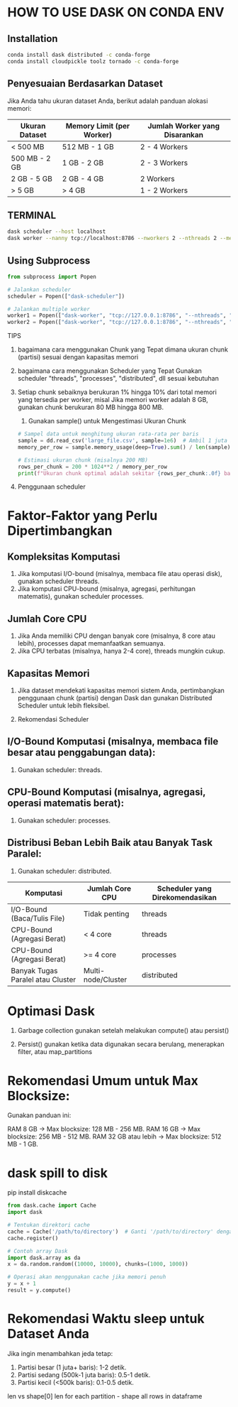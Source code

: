 # HOW TO USE DASK ON CONDA ENV

## Installation
```bash
conda install dask distributed -c conda-forge
conda install cloudpickle toolz tornado -c conda-forge
```

## Penyesuaian Berdasarkan Dataset
Jika Anda tahu ukuran dataset Anda, berikut adalah panduan alokasi memori:

| Ukuran Dataset       | Memory Limit (per Worker) | Jumlah Worker yang Disarankan |
|-----------------------|---------------------------|--------------------------------|
| < 500 MB             | 512 MB - 1 GB            | 2 - 4 Workers                 |
| 500 MB - 2 GB        | 1 GB - 2 GB              | 2 - 3 Workers                 |
| 2 GB - 5 GB          | 2 GB - 4 GB              | 2 Workers                     |
| > 5 GB               | > 4 GB                   | 1 - 2 Workers                 |

## TERMINAL
```bash
dask scheduler --host localhost
dask worker --nanny tcp://localhost:8786 --nworkers 2 --nthreads 2 --memory-limit 3GB
```

## Using Subprocess
```python
from subprocess import Popen

# Jalankan scheduler
scheduler = Popen(["dask-scheduler"])

# Jalankan multiple worker
worker1 = Popen(["dask-worker", "tcp://127.0.0.1:8786", "--nthreads", "2"])
worker2 = Popen(["dask-worker", "tcp://127.0.0.1:8786", "--nthreads", "2"])
```

TIPS
1. bagaimana cara menggunakan Chunk yang Tepat dimana ukuran chunk (partisi) sesuai dengan kapasitas memori
2. bagaimana cara menggunakan Scheduler yang Tepat Gunakan scheduler "threads", "processes", "distributed", dll sesuai kebutuhan

1. Setiap chunk sebaiknya berukuran 1% hingga 10% dari total memori yang tersedia per worker, misal Jika memori worker adalah 8 GB, gunakan chunk berukuran 80 MB hingga 800 MB.

    1. Gunakan sample() untuk Mengestimasi Ukuran Chunk
    ```python
    # Sampel data untuk menghitung ukuran rata-rata per baris
    sample = dd.read_csv('large_file.csv', sample=1e6)  # Ambil 1 juta baris pertama
    memory_per_row = sample.memory_usage(deep=True).sum() / len(sample)

    # Estimasi ukuran chunk (misalnya 200 MB)
    rows_per_chunk = 200 * 1024**2 / memory_per_row
    print(f"Ukuran chunk optimal adalah sekitar {rows_per_chunk:.0f} baris.")
    ```

2. Penggunaan scheduler
# Faktor-Faktor yang Perlu Dipertimbangkan
## Kompleksitas Komputasi
1. Jika komputasi I/O-bound (misalnya, membaca file atau operasi disk), gunakan scheduler threads.
2. Jika komputasi CPU-bound (misalnya, agregasi, perhitungan matematis), gunakan scheduler processes.

## Jumlah Core CPU
1. Jika Anda memiliki CPU dengan banyak core (misalnya, 8 core atau lebih), processes dapat memanfaatkan semuanya.
2. Jika CPU terbatas (misalnya, hanya 2-4 core), threads mungkin cukup.

## Kapasitas Memori
1. Jika dataset mendekati kapasitas memori sistem Anda, pertimbangkan penggunaan chunk (partisi) dengan Dask dan gunakan Distributed Scheduler untuk lebih fleksibel.


3. Rekomendasi Scheduler
## I/O-Bound Komputasi (misalnya, membaca file besar atau penggabungan data):
1. Gunakan scheduler: threads.

## CPU-Bound Komputasi (misalnya, agregasi, operasi matematis berat):
1. Gunakan scheduler: processes.

## Distribusi Beban Lebih Baik atau Banyak Task Paralel:
1. Gunakan scheduler: distributed.


| **Komputasi**                     | **Jumlah Core CPU**   | **Scheduler yang Direkomendasikan** |
|-----------------------------------|-----------------------|-------------------------------------|
| I/O-Bound (Baca/Tulis File)       | Tidak penting         | threads                             |
| CPU-Bound (Agregasi Berat)        | < 4 core              | threads                             |
| CPU-Bound (Agregasi Berat)        | >= 4 core             | processes                           |
| Banyak Tugas Paralel atau Cluster | Multi-node/Cluster    | distributed                         |

# Optimasi Dask
1. Garbage collection
gunakan setelah melakukan compute() atau persist()

2. Persist()
gunakan ketika data digunakan secara berulang, menerapkan filter, atau map_partitions

# Rekomendasi Umum untuk Max Blocksize:
Gunakan panduan ini:

RAM 8 GB → Max blocksize: 128 MB - 256 MB.
RAM 16 GB → Max blocksize: 256 MB - 512 MB.
RAM 32 GB atau lebih → Max blocksize: 512 MB - 1 GB.

# dask spill to disk
pip install diskcache

```python
from dask.cache import Cache
import dask

# Tentukan direktori cache
cache = Cache('/path/to/directory')  # Ganti '/path/to/directory' dengan lokasi direktori untuk cache
cache.register()

# Contoh array Dask
import dask.array as da
x = da.random.random((10000, 10000), chunks=(1000, 1000))

# Operasi akan menggunakan cache jika memori penuh
y = x + 1
result = y.compute()

```


# Rekomendasi Waktu sleep untuk Dataset Anda
Jika ingin menambahkan jeda tetap:

1. Partisi besar (1 juta+ baris): 1-2 detik.
2. Partisi sedang (500k-1 juta baris): 0.5-1 detik.
3. Partisi kecil (<500k baris): 0.1-0.5 detik.

len vs shape[0]
len for each partition - shape all rows in dataframe
